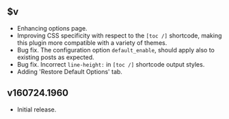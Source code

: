 ## $v

- Enhancing options page.
- Improving CSS specificity with respect to the `[toc /]` shortcode, making this plugin more compatible with a variety of themes.
- Bug fix. The configuration option `default_enable`, should apply also to existing posts as expected.
- Bug fix. Incorrect `line-height:` in `[toc /]` shortcode output styles.
- Adding 'Restore Default Options' tab.

## v160724.1960

- Initial release.
